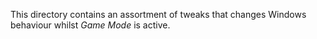 This directory contains an assortment of tweaks that changes Windows behaviour whilst *Game Mode* is active.
